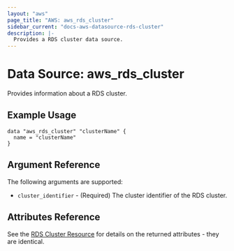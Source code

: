 ```yaml
---
layout: "aws"
page_title: "AWS: aws_rds_cluster"
sidebar_current: "docs-aws-datasource-rds-cluster"
description: |-
  Provides a RDS cluster data source.
---
```


# Data Source: aws_rds_cluster

Provides information about a RDS cluster.

## Example Usage

```hcl
data "aws_rds_cluster" "clusterName" {
  name = "clusterName"
}
```

## Argument Reference

The following arguments are supported:

* `cluster_identifier` - (Required) The cluster identifier of the RDS cluster.

## Attributes Reference

See the [RDS Cluster Resource](/docs/providers/aws/r/rds_cluster.html) for details on the
returned attributes - they are identical.
